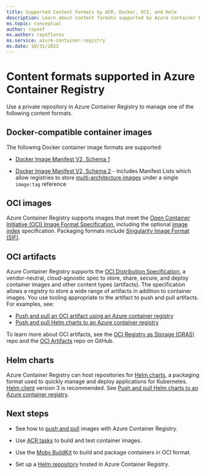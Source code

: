 ```yaml
---
title: Supported Content Formats by ACR, Docker, OCI, and Helm
description: Learn about content formats supported by Azure Container Registry, including Docker-compatible container images, Helm charts, OCI images, and OCI artifacts.
ms.topic: conceptual
author: rayoef
ms.author: rayoflores
ms.service: azure-container-registry
ms.date: 10/31/2023
---
```


# Content formats supported in Azure Container Registry

Use a private repository in Azure Container Registry to manage one of the following content formats. 

## Docker-compatible container images

The following Docker container image formats are supported:

* [Docker Image Manifest V2, Schema 1](https://docs.docker.com/registry/spec/manifest-v2-1/)

* [Docker Image Manifest V2, Schema 2](https://docs.docker.com/registry/spec/manifest-v2-2/) - includes Manifest Lists which allow registries to store [multi-architecture images](push-multi-architecture-images.md) under a single `image:tag` reference

## OCI images

Azure Container Registry supports images that meet the [Open Container Initiative (OCI) Image Format Specification](https://github.com/opencontainers/image-spec/blob/master/spec.md), including the optional [image index](https://github.com/opencontainers/image-spec/blob/master/image-index.md) specification. Packaging formats include [Singularity Image Format (SIF)](https://github.com/sylabs/sif).

## OCI artifacts

Azure Container Registry supports the [OCI Distribution Specification](https://github.com/opencontainers/distribution-spec), a vendor-neutral, cloud-agnostic spec to store, share, secure, and deploy container images and other content types (artifacts). The specification allows a registry to store a wide range of artifacts in addition to container images. You use tooling appropriate to the artifact to push and pull artifacts. For examples, see:

* [Push and pull an OCI artifact using an Azure container registry](container-registry-manage-artifact.md)
* [Push and pull Helm charts to an Azure container registry](container-registry-helm-repos.md)

To learn more about OCI artifacts, see the [OCI Registry as Storage (ORAS)](https://github.com/deislabs/oras) repo and the [OCI Artifacts](https://github.com/opencontainers/artifacts) repo on GitHub.

## Helm charts

Azure Container Registry can host repositories for [Helm charts](https://helm.sh/), a packaging format used to quickly manage and deploy applications for Kubernetes. [Helm client](https://docs.helm.sh/using_helm/#installing-helm) version 3 is recommended. See [Push and pull Helm charts to an Azure container registry](container-registry-helm-repos.md).

## Next steps

* See how to [push and pull](container-registry-get-started-docker-cli.md) images with Azure Container Registry.

* Use [ACR tasks](container-registry-tasks-overview.md) to build and test container images. 

* Use the [Moby BuildKit](https://github.com/moby/buildkit) to build and package containers in OCI format.

* Set up a [Helm repository](container-registry-helm-repos.md) hosted in Azure Container Registry. 


